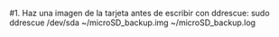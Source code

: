 #1. Haz una imagen de la tarjeta antes de escribir con ddrescue:
sudo ddrescue /dev/sda ~/microSD_backup.img ~/microSD_backup.log

